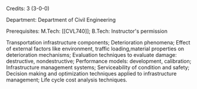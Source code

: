 Credits: 3 (3-0-0)

Department: Department of Civil Engineering

Prerequisites: M.Tech: [[CVL740]]; B.Tech: Instructor's permission

Transportation infrastructure components; Deterioration phenomena; Effect of external factors like environment, traffic loading,material properties on deterioration mechanisms; Evaluation techniques to evaluate damage: destructive, nondestructive; Performance models: development, calibration; Infrastructure management systems; Serviceability of condition and safety; Decision making and optimization techniques applied to infrastructure management; Life cycle cost analysis techniques.